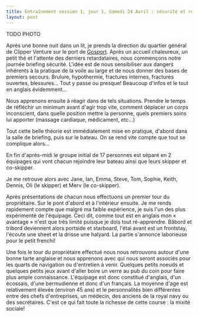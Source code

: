 ```yaml
---
title: Entraînement session 1, jour 1, Samedi 24 Avril : sécurité et rencontre de l’équipage
layout: post
---
```


TODO PHOTO

Après une bonne nuit dans un lit, je prends la direction du quartier général de Clipper Venture sur le port de [Gosport](https://www.google.fr/maps/place/Gosport,+Hampshire,+Royaume-Uni/@50.8067683,-1.1855995,13z/data=!3m1!4b1!4m5!3m4!1s0x487466142f9bda5f:0x5312889e08c5e933!8m2!3d50.794995!4d-1.117547?hl=fr). Après un accueil chaleureux, un petit thé et l'attente des derniers retardataires, nous commençons notre journée briefing sécurité. L'idée est de nous sensibiliser aux dangers inhérents à la pratique de la voile au large et de nous donner des bases de premiers secours. Brulure, hypothermie, fractures internes, fractures ouvertes, blessures... Tout y passe ou presque! Beaucoup d'infos et le tout en anglais évidemment...

Nous apprenons ensuite à réagir dans de tels situations. Prendre le temps de réfléchir un minimum avant d'agir trop vite, comment déplacer un corps inconscient, dans quelle position mettre la personne, quels premiers soins lui apporter (massage cardiaque, médicament, etc...)

Tout cette belle théorie est immédiatement mise en pratique, d'abord dans la salle de briefing, puis sur le bateau. On se rend vite compte que tout se complique alors...

En fin d'après-midi le groupe initial de 17 personnes est séparé en 2 équipages qui vont chacun rejoindre leur bateau ainsi que leurs skipper et co-skipper.

Je me retrouve alors avec Jane, Ian, Emma, Steve, Tom, Sophie, Keith, Dennis, Oli (le skipper) et Merv (le co-skipper).

Après présentations de chacun nous effectuons un premier tour du propriétaire. Sur le pont d'abord et à l'intérieur ensuite. Je me rends rapidement compte que malgré ma faible expérience, je suis l'un des plus expérimenté de l'équipage. Ceci dit, comme tout est en anglais mon « avantage » n'est que très limité puisque je dois tout ré-apprendre. Bâbord et tribord deviennent alors portside et starboard, l'étai avant est un frontstay, l'écoute une sheet et la drisse une halyard. La partie s'annonce laborieuse pour le petit frenchi!

Une fois le tour du propriétaire effectué nous nous retrouvons autour d'une bonne tarte anglaise et nous apprenons avec qui nous seront associés pour les quarts de navigation ou d'entretien à venir. Quelques petits noeuds et quelques petits jeux avant d'aller boire un verre au pub du coin pour faire plus ample connaissance. L'équipage est donc constitué d'anglais, d'un écossais, d'une bermudienne et donc d'un français. La moyenne d'age est relativement élevée (environ 45 ans) et le personnalités bien différentes entre des chefs d'entreprises, un médecin, des anciens de la royal navy ou des secrétaires. C'est ce qui fait toute la richesse de cette course : la mixité sociale!
